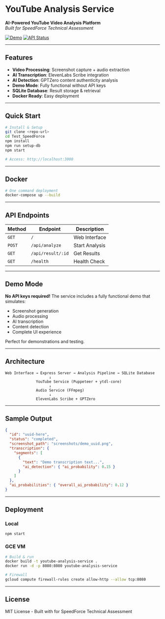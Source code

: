 # YouTube Analysis Service

**AI-Powered YouTube Video Analysis Platform**  
_Built for SpeedForce Technical Assessment_

[![Demo](https://img.shields.io/badge/Live%20Demo-Available-brightgreen?style=for-the-badge)](https://youtube-analysis-service.onrender.com)
[![API Status](https://img.shields.io/badge/API-Healthy-green?style=for-the-badge)](https://youtube-analysis-service.onrender.com/health)

</div>

---

## **Features**

- **Video Processing**: Screenshot capture + audio extraction
- **AI Transcription**: ElevenLabs Scribe integration
- **AI Detection**: GPTZero content authenticity analysis
- **Demo Mode**: Fully functional without API keys
- **SQLite Database**: Result storage & retrieval
- **Docker Ready**: Easy deployment

---

## **Quick Start**

```bash
# Install & Setup
git clone <repo-url>
cd Test_SpeedForce
npm install
npm run setup-db
npm start

# Access: http://localhost:3000
```

---

## **Docker**

```bash
# One command deployment
docker-compose up --build
```

---

## **API Endpoints**

| Method | Endpoint          | Description    |
| ------ | ----------------- | -------------- |
| `GET`  | `/`               | Web Interface  |
| `POST` | `/api/analyze`    | Start Analysis |
| `GET`  | `/api/result/:id` | Get Results    |
| `GET`  | `/health`         | Health Check   |

---

## **Demo Mode**

**No API keys required!** The service includes a fully functional demo that simulates:

- Screenshot generation
- Audio processing
- AI transcription
- Content detection
- Complete UI experience

Perfect for demonstrations and testing.

---

## **Architecture**

```
Web Interface → Express Server → Analysis Pipeline → SQLite Database
                    ↓
              YouTube Service (Puppeteer + ytdl-core)
                    ↓
              Audio Service (FFmpeg)
                    ↓
              ElevenLabs Scribe + GPTZero
```

---

## **Sample Output**

```json
{
  "id": "uuid-here",
  "status": "completed",
  "screenshot_path": "screenshots/demo_uuid.png",
  "transcription": {
    "segments": [
      {
        "text": "Demo transcription text...",
        "ai_detection": { "ai_probability": 0.15 }
      }
    ]
  },
  "ai_probabilities": { "overall_ai_probability": 0.12 }
}
```

---

## **Deployment**

### **Local**

```bash
npm start
```

### **GCE VM**

```bash
# Build & run
docker build -t youtube-analysis-service .
docker run -d -p 8080:8080 youtube-analysis-service

# Firewall
gcloud compute firewall-rules create allow-http --allow tcp:8080
```

---

## **License**

MIT License - Built with for SpeedForce Technical Assessment
